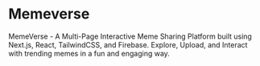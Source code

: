 # Memeverse
MemeVerse - A Multi-Page Interactive Meme Sharing Platform built using Next.js, React, TailwindCSS, and Firebase. Explore, Upload, and Interact with trending memes in a fun and engaging way.
